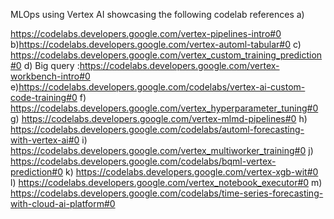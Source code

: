 MLOps using Vertex AI showcasing the following codelab references
a) 

https://codelabs.developers.google.com/vertex-pipelines-intro#0 
b)https://codelabs.developers.google.com/vertex-automl-tabular#0 
c) https://codelabs.developers.google.com/vertex_custom_training_prediction#0
d) Big query :https://codelabs.developers.google.com/vertex-workbench-intro#0 
e)https://codelabs.developers.google.com/codelabs/vertex-ai-custom-code-training#0 
f) https://codelabs.developers.google.com/vertex_hyperparameter_tuning#0 
g) https://codelabs.developers.google.com/vertex-mlmd-pipelines#0 
h) https://codelabs.developers.google.com/codelabs/automl-forecasting-with-vertex-ai#0 
i) https://codelabs.developers.google.com/vertex_multiworker_training#0 
j) https://codelabs.developers.google.com/codelabs/bqml-vertex-prediction#0 
k) https://codelabs.developers.google.com/vertex-xgb-wit#0 
l) https://codelabs.developers.google.com/vertex_notebook_executor#0 
m) https://codelabs.developers.google.com/codelabs/time-series-forecasting-with-cloud-ai-platform#0 

 

